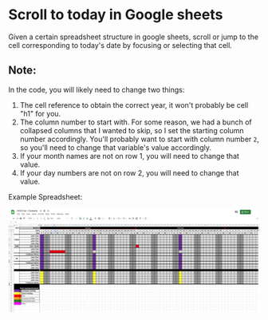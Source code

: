 # Scroll to today in Google sheets

Given a certain spreadsheet structure in google sheets, scroll or jump to the cell corresponding to today's date by focusing or selecting that cell.

## Note:
In the code, you will likely need to change two things:
1. The cell reference to obtain the correct year, it won't probably be cell "h1" for you.
2. The column number to start with.  For some reason, we had a bunch of collapsed columns that I wanted to skip, so I set the starting column number accordingly.  You'll probably want to start with column number `2`, so you'll need to change that variable's value accordingly.
3. If your month names are not on row 1, you will need to change that value.
4. If your day numbers are not on row 2, you will need to change that value.

Example Spreadsheet:

![example](https://github.com/dennishall/scroll-to-today-google-sheets/blob/main/OOO-Calendar-Google-Sheets.png?raw=true)
